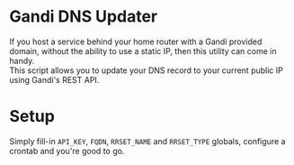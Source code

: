 Gandi DNS Updater
=================
If you host a service behind your home router with a Gandi provided domain, without the ability to use a static IP, then this utility can come in handy.\
This script allows you to update your DNS record to your current public IP using Gandi's REST API.

Setup
=====
Simply fill-in `API_KEY`, `FQDN`,  `RRSET_NAME` and `RRSET_TYPE` globals, configure a crontab and you're good to go.
